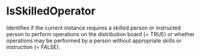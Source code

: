 IsSkilledOperator
=================

Identifies if the current instance requires a skilled person or instructed person to perform operations on the distribution board (= TRUE) or whether operations may be performed by a person without appropriate skills or instruction (= FALSE).
